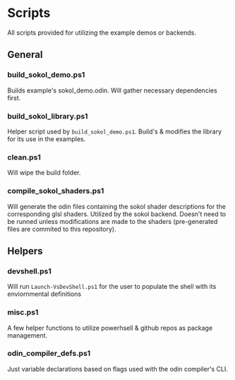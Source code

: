 # Scripts

All scripts provided for utilizing the example demos or backends.

## General

### build_sokol_demo.ps1

Builds example's sokol_demo.odin. Will gather necessary dependencies first.

### build_sokol_library.ps1

Helper script used by `build_sokol_demo.ps1`. Build's & modifies the library for its use in the examples.

### clean.ps1

Will wipe the build folder.

### compile_sokol_shaders.ps1

Will generate the odin files containing the sokol shader descriptions for the corresponding glsl shaders. Utilized by the sokol backend. Doesn't need to be runned unless modifications are made to the shaders (pre-generated files are commited to this repository).

## Helpers

### devshell.ps1

Will run `Launch-VsDevShell.ps1` for the user to populate the shell with its enviornmental definitions

### misc.ps1

A few helper functions to utilize powerhsell & github repos as package management.


### odin_compiler_defs.ps1

Just variable declarations based on flags used with the odin compiler's CLI.

